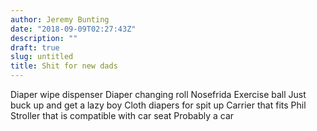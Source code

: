```yaml
---
author: Jeremy Bunting
date: "2018-09-09T02:27:43Z"
description: ""
draft: true
slug: untitled
title: Shit for new dads
---
```


Diaper wipe dispenser
Diaper changing roll
Nosefrida
Exercise ball
Just buck up and get a lazy boy
Cloth diapers for spit up
Carrier that fits Phil
Stroller that is compatible with car seat
Probably a car

